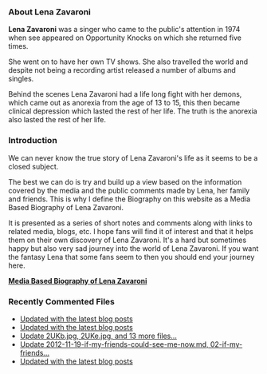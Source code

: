 ### About Lena Zavaroni

<p><strong>Lena Zavaroni</strong> was a singer who came to the public's attention in 1974 when see appeared on Opportunity Knocks on which she returned five times.</p>

<p>She went on to have her own TV shows. She also travelled the world and despite not being a recording artist released a number of albums and singles.</p>

<p>Behind the scenes Lena Zavaroni had a life long fight with her demons, which came out as anorexia from the age of 13 to 15, this then became clinical depression which lasted the rest of her life. The truth is the anorexia also lasted the rest of her life.</p>

### Introduction

<p>We can never know the true story of Lena Zavaroni's life as it seems to be a closed subject.</p>

<p>The best we can do is try and build up a view based on the information covered by the media and the public comments made by Lena, her family and friends. This is why I define the Biography on this website as a Media Based Biography of Lena Zavaroni.</p>

<p>It is presented as a series of short notes and comments along with links to related media, blogs, etc. I hope fans will find it of interest and that it helps them on their own discovery of Lena Zavaroni. It's a hard but sometimes happy but also very sad journey into the world of Lena Zavaroni. If you want the fantasy Lena that some fans seem to then you should end your journey here.</p>

<a href="https://fanzoflenazavaroni.github.io/biography/lena-zavaroni/"><strong>Media Based Biography of Lena Zavaroni</strong></a>

### Recently Commented Files

<!-- BLOG-POST-LIST:START -->
- [Updated with the latest blog posts](https://github.com/FanzOfLenaZavaroni/fanzoflenazavaroni.github.io/commit/daf8c3a287ace6d17352218a58258acc948bde27)
- [Updated with the latest blog posts](https://github.com/FanzOfLenaZavaroni/fanzoflenazavaroni.github.io/commit/1adf6096a3f04491f178e954cae12a1900c98ea5)
- [Update 2UKb.jpg, 2UKe.jpg, and 13 more files...](https://github.com/FanzOfLenaZavaroni/fanzoflenazavaroni.github.io/commit/587c085a8c1aa3332b19f31ed288eb341b2bf298)
- [Update 2012-11-19-if-my-friends-could-see-me-now.md, 02-if-my-friends…](https://github.com/FanzOfLenaZavaroni/fanzoflenazavaroni.github.io/commit/5c0c2f8006689cb20efbbc16d3deeeb762956252)
- [Updated with the latest blog posts](https://github.com/FanzOfLenaZavaroni/fanzoflenazavaroni.github.io/commit/8d697eac4d543726127ebbdaf61ec6aaddbe9ab7)
<!-- BLOG-POST-LIST:END -->

